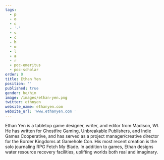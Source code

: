 ```yaml
---
tags:
  - p
  - o
  - c
  - '-'
  - s
  - c
  - h
  - o
  - l
  - a
  - r
  - poc-emeritus
  - poc-scholar
order: 0
title: Ethan Yen
position: ''
published: true
gender: he/him
image: /images/ethan-yen.png
twitter: ethnyen
website_name: ethanyen.com
website_url: 'www.ethanyen.com '
---
```


Ethan Yen is a tabletop game designer, writer, and editor from Madison, WI.  He has written for Ghostfire Gaming, Unbreakable Publishers, and Indie Games Cooperative, and has served as a project manager/creative director for the Border Kingdoms at Gamehole Con. His most recent creation is the solo journaling RPG Fetch My Blade. In addition to games, Ethan designs water resource recovery facilities, uplifting worlds both real and imaginary.
